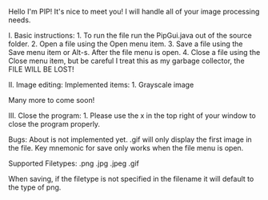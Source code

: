 Hello I'm PIP! It's nice to meet you!
I will handle all of your image processing needs.

I. Basic instructions:
	1. To run the file run the PipGui.java out of the source folder.
	2. Open a file using the Open menu item.
	3. Save a file using the Save menu item or Alt-s. After the file menu is open.
	4. Close a file using the Close menu item, but be careful I treat this as my garbage collector, the FILE WILL BE LOST!
	
II. Image editing:
	Implemented items:
	1. Grayscale image
	
Many more to come soon!

III. Close the program:
	1. Please use the x in the top right of your window to close the program properly. 
	
Bugs:
	About is not implemented yet.
	.gif will only display the first image in the file.
	Key mnemonic for save only works when the file menu is open.
	
	
Supported Filetypes:
.png
.jpg
.jpeg
.gif

When saving, if the filetype is not specified in the filename it will default to the type of png.